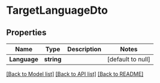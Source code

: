 # TargetLanguageDto

## Properties
Name | Type | Description | Notes
------------ | ------------- | ------------- | -------------
**Language** | **string** |  | [default to null]

[[Back to Model list]](../README.md#documentation-for-models) [[Back to API list]](../README.md#documentation-for-api-endpoints) [[Back to README]](../README.md)


